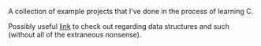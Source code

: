 A collection of example projects that I've done in the process of
learning C.

Possibly useful [link](https://www.cs.bham.ac.uk/~jxb/DSA/dsa.pdf) to check out
regarding data structures and such (without all of the extraneous nonsense).
